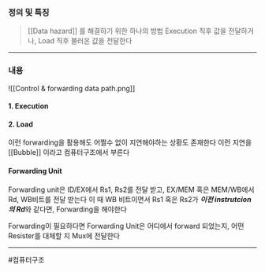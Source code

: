 ### 정의 및 특징
>[[Data hazard]] 를 해결하기 위한 하나의 방법
> Execution 직후 값을 전달하거나, Load 직후 불러온 값을 전달한다
---
###  내용
![[Control & forwarding data path.png]]
#### 1. Execution

#### 2. Load

이런 forwarding을 활용해도 어쩔수 없이 지연해야하는 상황도 존재한다
이런 지연을 [[Bubble]] 이라고 컴퓨터구조에서 부른다

#### Forwarding Unit
Forwarding unit은 ID/EX에서 Rs1, Rs2를 전달 받고,
EX/MEM 혹은 MEM/WB에서 Rd, WB비트를 전달 받는다
이 때 WB 비트이면서 Rs1 혹은 Rs2가 ***이전 instrutcion의 Rd***와 같다면, Forwarding을 해야한다

Forwarding이 필요하다면 Forwarding Unit은 어디에서 forward 되었는지, 어떤 Resister를 대체할 지 Mux에 전달한다


---
#컴퓨터구조 